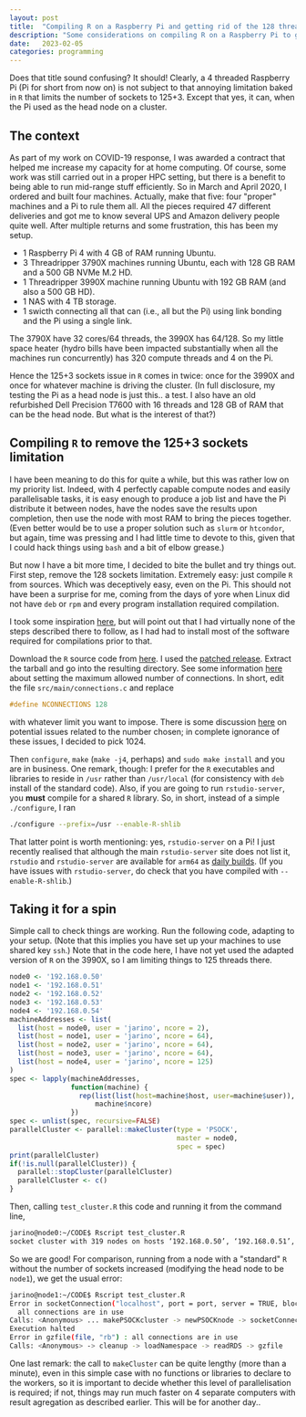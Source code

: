 ```yaml
---
layout: post
title:  "Compiling R on a Raspberry Pi and getting rid of the 128 threads limitation"
description: "Some considerations on compiling R on a Raspberry Pi to get rid of the 128 threads limitation"
date:   2023-02-05
categories: programming
---
```


Does that title sound confusing? It should! Clearly, a 4 threaded Raspberry Pi (Pi for short from now on) is not subject to that annoying limitation baked in `R` that limits the number of sockets to 125+3. Except that yes, it can, when the Pi used as the head node on a cluster.

## The context

As part of my work on COVID-19 response, I was awarded a contract that helped me increase my capacity for at home computing. Of course, some work was still carried out in a proper HPC setting, but there is a benefit to being able to run mid-range stuff efficiently. So in March and April 2020, I ordered and built four machines. Actually, make that five: four "proper" machines and a Pi to rule them all. All the pieces required 47 different deliveries and got me to know several UPS and Amazon delivery people quite well. After multiple returns and some frustration, this has been my setup.

- 1 Raspberry Pi 4 with 4 GB of RAM running Ubuntu.
- 3 Threadripper 3790X machines running Ubuntu, each with 128 GB RAM and a 500 GB NVMe M.2 HD.
- 1 Threadripper 3990X machine running Ubuntu with 192 GB RAM (and also a 500 GB HD).
- 1 NAS with 4 TB storage.
- 1 swicth connecting all that can (i.e., all but the Pi) using link bonding and the Pi using a single link.

The 3790X have 32 cores/64 threads, the 3990X has 64/128. So my little space heater (hydro bills have been impacted substantially when all the machines run concurrently) has 320 compute threads and 4 on the Pi.

Hence the 125+3 sockets issue in `R` comes in twice: once for the 3990X and once for whatever machine is driving the cluster. (In full disclosure, my testing the Pi as a head node is just this.. a test. I also have an old refurbished Dell Precision T7600 with 16 threads and 128 GB of RAM that can be the head node. But what is the interest of that?)

## Compiling `R` to remove the 125+3 sockets limitation

I have been meaning to do this for quite a while, but this was rather low on my priority list. Indeed, with 4 perfectly capable compute nodes and easily parallelisable tasks, it is easy enough to produce a job list and have the Pi distribute it between nodes, have the nodes save the results upon completion, then use the node with most RAM to bring the pieces together. (Even better would be to use a proper solution such as `slurm` or `htcondor`, but again, time was pressing and I had little time to devote to this, given that I could hack things using `bash` and a bit of elbow grease.)

But now I have a bit more time, I decided to bite the bullet and try things out. First step, remove the 128 sockets limitation. Extremely easy: just compile `R` from sources. Which was deceptively easy, even on the Pi. This should not have been a surprise for me, coming from the days of yore when Linux did not have `deb` or `rpm` and every program installation required compilation.

I took some inspiration [here](https://www.psyctc.org/Rblog/posts/2021-03-26-compiling-r-on-a-raspberry-pi-4/), but will point out that I had virtually none of the steps described there to follow, as I had had to install most of the software required for compilations prior to that.

Download the `R` source code from [here](https://cran.r-project.org/sources.html). I used the [patched release](https://stat.ethz.ch/R/daily/R-patched.tar.gz). Extract the tarball and go into the resulting directory. See some information [here](https://parallelly.futureverse.org/reference/availableConnections.html) about setting the maximum allowed number of connections. In short, edit the file `src/main/connections.c` and replace
```c
#define NCONNECTIONS 128
```
with whatever limit you want to impose. There is some discussion [here](https://github.com/HenrikBengtsson/Wishlist-for-R/issues/28) on potential issues related to the number chosen; in complete ignorance of these issues, I decided to pick 1024.

Then `configure`, `make` (`make -j4`, perhaps) and `sudo make install` and you are in business. One remark, though: I prefer for the `R` executables and libraries to reside in `/usr` rather than `/usr/local` (for consistency with `deb` install of the standard code). Also, if you are going to run `rstudio-server`, you **must** compile for a shared `R` library. So, in short, instead of a simple `./configure`, I ran
```bash
./configure --prefix=/usr --enable-R-shlib
```

That latter point is worth mentioning: yes, `rstudio-server` on a Pi! I just recently realised that although the main `rstudio-server` site does not list it, `rstudio` and `rstudio-server` are available for `arm64` as [daily builds](https://dailies.rstudio.com/). (If you have issues with `rstudio-server`, do check that you have compiled with `--enable-R-shlib`.)

## Taking it for a spin

Simple call to check things are working. Run the following code, adapting to your setup. (Note that this implies you have set up your machines to use shared key `ssh`.) Note that in the code here, I have not yet used the adapted version of `R` on the 3990X, so I am limiting things to 125 threads there.

```R
node0 <- '192.168.0.50'
node1 <- '192.168.0.51'
node2 <- '192.168.0.52'
node3 <- '192.168.0.53'
node4 <- '192.168.0.54'
machineAddresses <- list(
  list(host = node0, user = 'jarino', ncore = 2),
  list(host = node1, user = 'jarino', ncore = 64),
  list(host = node2, user = 'jarino', ncore = 64),
  list(host = node3, user = 'jarino', ncore = 64),
  list(host = node4, user = 'jarino', ncore = 125)
)
spec <- lapply(machineAddresses,
               function(machine) {
                 rep(list(list(host=machine$host, user=machine$user)),
                     machine$ncore)
               })
spec <- unlist(spec, recursive=FALSE)
parallelCluster <- parallel::makeCluster(type = 'PSOCK',
                                         master = node0,
                                         spec = spec)
print(parallelCluster)
if(!is.null(parallelCluster)) {
  parallel::stopCluster(parallelCluster)
  parallelCluster <- c()
}
```

Then, calling `test_cluster.R` this code and running it from the command line,
```bash
jarino@node0:~/CODE$ Rscript test_cluster.R 
socket cluster with 319 nodes on hosts ‘192.168.0.50’, ‘192.168.0.51’, ‘192.168.0.52’, ‘192.168.0.53’, ‘192.168.0.54’
```
So we are good! For comparison, running from a node with a "standard" `R` without the number of sockets increased (modifying the head node to be `node1`), we get the usual error:
```bash
jarino@node1:~/CODE$ Rscript test_cluster.R 
Error in socketConnection("localhost", port = port, server = TRUE, blocking = TRUE,  : 
  all connections are in use
Calls: <Anonymous> ... makePSOCKcluster -> newPSOCKnode -> socketConnection
Execution halted
Error in gzfile(file, "rb") : all connections are in use
Calls: <Anonymous> -> cleanup -> loadNamespace -> readRDS -> gzfile
```

One last remark: the call to `makeCluster` can be quite lengthy (more than a minute), even in this simple case with no functions or libraries to declare to the workers, so it is important to decide whether this level of parallelisation is required; if not, things may run much faster on 4 separate computers with result agregation as described earlier. This will be for another day..